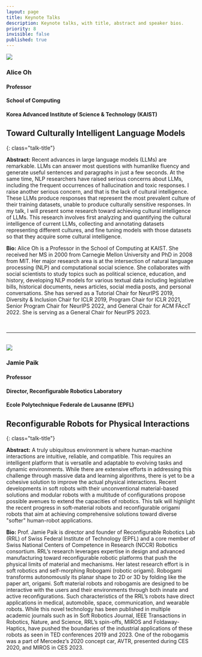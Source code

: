 ```yaml
---
layout: page
title: Keynote Talks
description: Keynote talks, with title, abstract and speaker bios.
priority: 8
invisible: false
published: true
---
```



<div class="talk">
  <div class="talk-profile">
    <img src="{{site.baseurl}}/images/keynote_2.jpg"/>
  </div>
  <div class="talk-speaker">
    <h3>Alice Oh</h3>
    <h4>Professor</h4>
    <h4>School of Computing</h4>
    <h4>Korea Advanced Institute of Science & Technology (KAIST)</h4>
  </div>
</div>

## Toward Culturally Intelligent Language Models
{: class="talk-title"}

**Abstract:** Recent advances in large language models (LLMs) are remarkable. LLMs can answer most questions with humanlike fluency and generate useful sentences and paragraphs in just a few seconds. At the same time, NLP researchers have raised serious concerns about LLMs, including the frequent occurrences of hallucination and toxic responses. I raise another serious concern, and that is the lack of cultural intelligence. These LLMs produce responses that represent the most prevalent culture of their training datasets, unable to produce culturally sensitive responses. In my talk, I will present some research toward achieving cultural intelligence of LLMs. This research involves first analyzing and quantifying the cultural intelligence of current LLMs, collecting and annotating datasets representing different cultures, and fine tuning models with those datasets so that they acquire some cultural intelligence. 

**Bio:** Alice Oh is a Professor in the School of Computing at KAIST. She received her MS in 2000 from Carnegie Mellon University and PhD in 2008 from MIT. Her major research area is at the intersection of natural language processing (NLP) and computational social science. She collaborates with social scientists to study topics such as political science, education, and history, developing NLP models for various textual data including legislative bills, historical documents, news articles, social media posts, and personal conversations. She has served as a Tutorial Chair for NeurIPS 2019, Diversity & Inclusion Chair for ICLR 2019, Program Chair for ICLR 2021, Senior Program Chair for NeurIPS 2022, and General Chair for ACM FAccT 2022. She is serving as a General Chair for NeurIPS 2023.

<br/>
<hr>
<br/>

<div class="talk">
  <div class="talk-profile">
    <img src="{{site.baseurl}}/images/keynote_1.jpg"/>
  </div>
  <div class="talk-speaker">
    <h3>Jamie Paik</h3>
    <h4>Professor</h4>
    <h4>Director, Reconfigurable Robotics Laboratory</h4>
    <h4>Ecole Polytechnique Federale de Lausanne (EPFL)</h4>
  </div>
</div>

## Reconfigurable Robots for Physical Interactions
{: class="talk-title"}

**Abstract:** A truly ubiquitous environment is where human-machine interactions are intuitive, reliable, and compatible. This requires an intelligent platform that is versatile and adaptable to evolving tasks and dynamic environments. While there are extensive efforts in addressing this challenge through massive data and learning algorithms, there is yet to be a cohesive solution to improve the actual physical interactions. Recent developments in soft robots with their unconventional material-based solutions and modular robots with a multitude of configurations propose possible avenues to extend the capacities of robotics. This talk will highlight the recent progress in soft-material robots and reconfigurable origami robots that aim at achieving comprehensive solutions toward diverse "softer" human-robot applications.

**Bio:** Prof. Jamie Paik is director and founder of Reconfigurable Robotics Lab (RRL) of Swiss Federal Institute of Technology (EPFL) and a core member of Swiss National Centers of Competence in Research (NCCR) Robotics consortium. RRL’s research leverages expertise in design and advanced manufacturing toward reconfigurable robotic platforms that push the physical limits of material and mechanisms. Her latest research effort is in soft robotics and self-morphing Robogami (robotic origami). Robogami transforms autonomously its planar shape to 2D or 3D by folding like the paper art, origami. Soft material robots and robogamis are designed to be interactive with the users and their environments through both innate and active reconfigurations. Such characteristics of the RRL’s robots have direct applications in medical, automobile, space, communication, and wearable robots. While this novel technology has been published in multiple academic journals such as in Soft Robotics Journal, IEEE Transactions in Robotics, Nature, and Science, RRL’s spin-offs, MIROS and Foldaway-Haptics, have pushed the boundaries of the industrial applications of these robots as seen in TED conferences 2019 and 2023. One of the robogamis was a part of Mercedez’s 2020 concept car, AVTR, presented during CES 2020, and MIROS in CES 2023.

